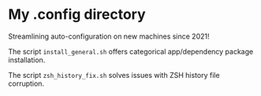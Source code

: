 # My .config directory

Streamlining auto-configuration on new machines since 2021!

The script ` install_general.sh ` offers categorical app/dependency package installation.

The script ` zsh_history_fix.sh ` solves issues with ZSH history file corruption.
